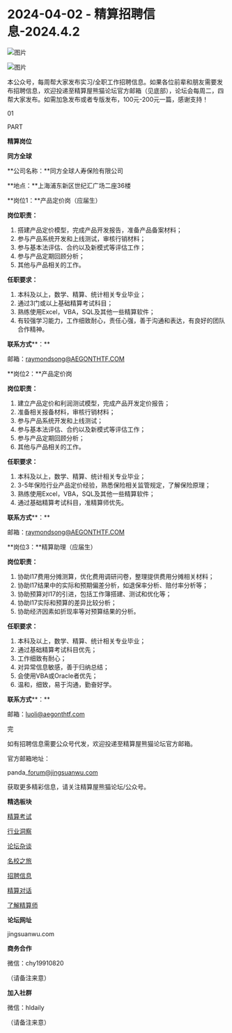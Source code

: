 # 2024-04-02 - 精算招聘信息-2024.4.2

![图片](https://mmbiz.qpic.cn/mmbiz_jpg/PVTr5cqOmdsiaicIRGthO3IhpdkibrFUWVU1xAtP9ZY24c0vAhCVJo55thjfrfia19NvibyVvich2UW9I8vGCty5LxNw/640?wx_fmt=jpeg&tp=webp&wxfrom=5&wx_lazy=1)

![图片](https://mmbiz.qpic.cn/mmbiz_png/7QRTvkK2qC63c02mKcsfAaJ8sNcicTvg22UkHHibvKiasFS9FS6E4FeV0Dibe7as7h4tm8p7EfNfI06adlGbL2icYjw/640?wx_fmt=png&tp=webp&wxfrom=5&wx_lazy=1)

本公众号，每周帮大家发布实习/全职工作招聘信息。如果各位前辈和朋友需要发布招聘信息，欢迎投递至精算屋熊猫论坛官方邮箱（见底部），论坛会每周二，四帮大家发布。如需加急发布或者专版发布，100元-200元一篇，感谢支持！

01

PART

**精算岗位**

**同方全球**

**公司名称：**同方全球人寿保险有限公司

**地点：**上海浦东新区世纪汇广场二座36楼

**岗位1：**产品定价岗（应届生）

**岗位职责：**

1. 搭建产品定价模型，完成产品开发报告，准备产品备案材料；
2. 参与产品系统开发和上线测试，审核行销材料；
3. 参与基本法评估、合约以及新模式等评估工作；
4. 参与产品定期回顾分析；
5. 其他与产品相关的工作。

**任职要求：**

1. 本科及以上，数学、精算、统计相关专业毕业；
2. 通过3门或以上基础精算考试科目；
3. 熟练使用Excel，VBA，SQL及其他一些精算软件；
4. 有较强学习能力，工作细致耐心，责任心强，善于沟通和表达，有良好的团队合作精神。

**联系方式****：**

邮箱：raymondsong@AEGONTHTF.COM

**岗位2：**产品定价岗

**岗位职责：**

1. 建立产品定价和利润测试模型，完成产品开发定价报告；
2. 准备相关报备材料，审核行销材料；
3. 参与产品系统开发和上线测试；
4. 参与基本法评估、合约以及新模式等评估工作；
5. 参与产品定期回顾分析；
6. 其他与产品相关的工作。

**任职要求：**

1. 本科及以上，数学、精算、统计相关专业毕业；
2. 3-5年保险行业产品定价经验，熟悉保险相关监管规定，了解保险原理；
3. 熟练使用Excel，VBA，SQL及其他一些精算软件；
4. 通过基础精算考试科目，准精算师优先。

**联系方式****：**

邮箱：raymondsong@AEGONTHTF.COM

**岗位3：**精算助理（应届生）

**岗位职责：**

1. 协助I17费用分摊测算，优化费用调研问卷，整理提供费用分摊相关材料；
2. 协助I17结果中的实际和预期偏差分析，如退保率分析、赔付率分析等；
3. 协助预算对I17的引进，包括工作簿搭建、测试和优化等；
4. 协助I17实际和预算的差异比较分析；
5. 协助经济因素如折现率等对预算结果的分析。

**任职要求：**

1. 本科及以上，数学、精算、统计相关专业毕业；
2. 通过基础精算考试科目优先；
3. 工作细致有耐心；
4. 对异常信息敏感，善于归纳总结；
5. 会使用VBA或Oracle者优先；
6. 温和，细致，易于沟通，勤奋好学。

**联系方式****：**

邮箱：luoli@aegonthtf.com


完

如有招聘信息需要公众号代发，欢迎投递至精算屋熊猫论坛官方邮箱。

官方邮箱地址：

panda\_forum@jingsuanwu.com

获取更多精彩信息，请关注精算屋熊猫论坛/公众号。

**精选板块**

[精算考试](https://mp.weixin.qq.com/mp/appmsgalbum?__biz=Mzg5NzkwMTMzMA==&action=getalbum&album_id=2804960172988448769#wechat_redirect)

[行业洞察](https://mp.weixin.qq.com/mp/appmsgalbum?__biz=Mzg5NzkwMTMzMA==&action=getalbum&album_id=2804965799378829313#wechat_redirect)

[论坛杂谈](https://mp.weixin.qq.com/mp/appmsgalbum?__biz=Mzg5NzkwMTMzMA==&action=getalbum&album_id=2804979947286315009#wechat_redirect)

[名校之旅](https://mp.weixin.qq.com/mp/appmsgalbum?__biz=Mzg5NzkwMTMzMA==&action=getalbum&album_id=2804975288236654595#wechat_redirect)

[招聘信息](https://mp.weixin.qq.com/mp/appmsgalbum?__biz=Mzg5NzkwMTMzMA==&action=getalbum&album_id=2809916434738069507#wechat_redirect)

[精算对话](https://mp.weixin.qq.com/mp/appmsgalbum?__biz=Mzg5NzkwMTMzMA==&action=getalbum&album_id=3028246288796221446#wechat_redirect)

[了解精算师](https://mp.weixin.qq.com/mp/appmsgalbum?__biz=Mzg5NzkwMTMzMA==&action=getalbum&album_id=2804971247444180995#wechat_redirect)

**论坛网址**

jingsuanwu.com

**商务合作**

微信：chy19910820

（请备注来意）

**加入社群**

微信：hldaily

（请备注来意）